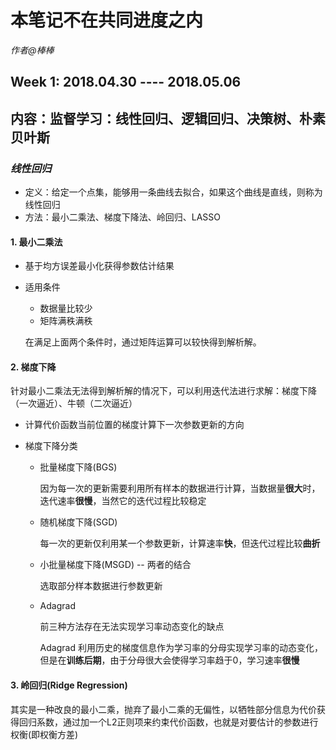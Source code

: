 # 本笔记不在共同进度之内

*作者@棒棒*

## Week 1: 2018.04.30 ---- 2018.05.06

## 内容：监督学习：线性回归、逻辑回归、决策树、朴素贝叶斯



### *线性回归*

- 定义：给定一个点集，能够用一条曲线去拟合，如果这个曲线是直线，则称为线性回归
- 方法：最小二乘法、梯度下降法、岭回归、LASSO

#### 1. 最小二乘法

- 基于均方误差最小化获得参数估计结果

- 适用条件

  - 数据量比较少
  - 矩阵满秩满秩

  在满足上面两个条件时，通过矩阵运算可以较快得到解析解。

#### 2. 梯度下降

​	针对最小二乘法无法得到解析解的情况下，可以利用迭代法进行求解：梯度下降（一次逼近）、牛顿（二次逼近）

- 计算代价函数当前位置的梯度计算下一次参数更新的方向

- 梯度下降分类

  - 批量梯度下降(BGS)

    因为每一次的更新需要利用所有样本的数据进行计算，当数据量**很大**时，迭代速率**很慢**，当然它的迭代过程比较稳定

  - 随机梯度下降(SGD)

    每一次的更新仅利用某一个参数更新，计算速率**快**，但迭代过程比较**曲折**

  - 小批量梯度下降(MSGD) -- 两者的结合

    选取部分样本数据进行参数更新

  - Adagrad 

    前三种方法存在无法实现学习率动态变化的缺点

    Adagrad 利用历史的梯度信息作为学习率的分母实现学习率的动态变化，但是在**训练后期**，由于分母很大会使得学习率趋于0，学习速率**很慢**

#### 3. 岭回归(Ridge Regression)

​	其实是一种改良的最小二乘，抛弃了最小二乘的无偏性，以牺牲部分信息为代价获得回归系数，通过加一个L2正则项来约束代价函数，也就是对要估计的参数进行权衡(即权衡方差)

### 













